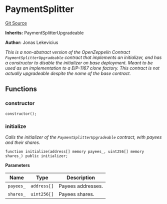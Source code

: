 # PaymentSplitter
[Git Source](https://github.com/orbland/orb/blob/ef217489df43f420a76112a53516d27603cf94a8/src/CustomPaymentSplitter.sol)

**Inherits:**
PaymentSplitterUpgradeable

**Author:**
Jonas Lekevicius

*This is a non-abstract version of the OpenZeppelin Contract `PaymentSplitterUpgradeable` contract that
implements an initializer, and has a constructor to disable the initializer on base deployment. Meant to be
used as an implementation to a EIP-1167 clone factory. This contract is not actually upgradeable despite
the name of the base contract.*


## Functions
### constructor


```solidity
constructor();
```

### initialize

*Calls the initializer of the `PaymentSplitterUpgradeable` contract, with payees and their shares.*


```solidity
function initialize(address[] memory payees_, uint256[] memory shares_) public initializer;
```
**Parameters**

|Name|Type|Description|
|----|----|-----------|
|`payees_`|`address[]`|  Payees addresses.|
|`shares_`|`uint256[]`|  Payees shares.|


